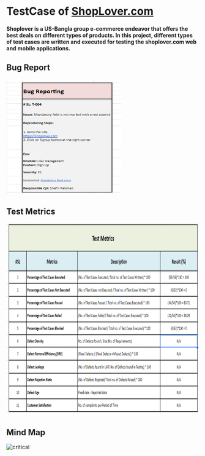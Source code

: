 # TestCase of [ShopLover.com](https://shoplover.com/)
#### Shoplover is a US-Bangla group e-commerce endeavor that offers the best deals on different types of products. In this project, different types of test cases are written and executed for testing the shoplover.com web and mobile applications.

## Bug Report
<img src="https://github.com/shafinrahman912/TestCase_ShopLover.com_RegistrationPage/blob/main/BugReport.png" alt="critical" width="300" height="300"/>


## Test Metrics
<img src="https://github.com/shafinrahman912/TestCase_ShopLover.com_RegistrationPage/blob/main/TestMetrics.png" alt="critical" width="900" height="500"/>

## Mind Map
<img src="https://github.com/shafinrahman912/TestCase_ShopLover.com_RegistrationPage/assets/83553368/a217a57b-594b-4737-98a8-a5d177310b21" alt="critical" width="1600" height="1400"/>

